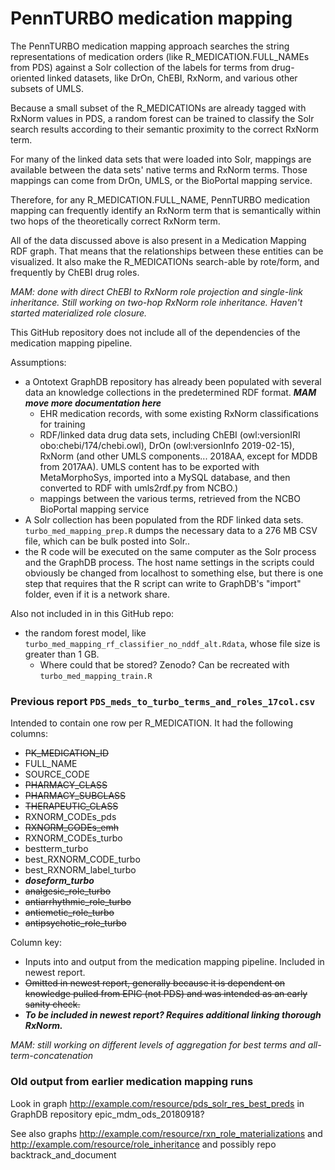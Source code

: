 # PennTURBO medication mapping

The PennTURBO medication mapping approach searches the string representations of medication orders (like R_MEDICATION.FULL_NAMEs from PDS) against a Solr collection of the labels for terms from drug-oriented linked datasets, like DrOn, ChEBI, RxNorm, and various other subsets of UMLS.

Because a small subset of the R_MEDICATIONs are already tagged with RxNorm values in PDS, a random forest can be trained to classify the Solr search results according to their semantic proximity to the correct RxNorm term.

For many of the linked data sets that were loaded into Solr, mappings are available between the data sets' native terms and RxNorm terms.  Those mappings can come from DrOn, UMLS, or the BioPortal mapping service.

Therefore, for any R_MEDICATION.FULL_NAME, PennTURBO medication mapping can frequently identify an RxNorm term that is semantically within two hops of the theoretically correct RxNorm term.

All of the data discussed above is also present in a Medication Mapping RDF graph.  That means that the relationships between these entities can be visualized.  It also make the R_MEDICATIONs search-able by rote/form, and frequently by ChEBI drug roles.

*MAM:  done with direct ChEBI to RxNorm role projection and single-link inheritance.  Still working on two-hop RxNorm role inheritance.  Haven't started materialized role closure.*

This GitHub repository does not include all of the dependencies of the medication mapping pipeline.

Assumptions: 
- a Ontotext GraphDB repository has already been populated with several data an knowledge collections in the predetermined RDF format.  ***MAM move more documentation here***
    - EHR medication records, with some existing RxNorm classifications for training
    - RDF/linked data drug data sets, including ChEBI (owl:versionIRI	obo:chebi/174/chebi.owl), DrOn (owl:versionInfo	2019-02-15), RxNorm (and other UMLS components... 2018AA, except for MDDB from 2017AA).  UMLS content has to be exported with MetaMorphoSys, imported into a MySQL database, and then converted to RDF with umls2rdf.py from NCBO.)
    - mappings between the various terms, retrieved from the NCBO BioPortal mapping service
- A Solr collection has been populated from the RDF linked data sets.  `turbo_med_mapping_prep.R` dumps the necessary data to a 276 MB CSV file, which can be bulk posted into Solr..  
- the R code will be executed on the same computer as the Solr process and the GraphDB process.  The host name settings in the scripts could obviously be changed from localhost to something else, but there is one step that requires that the R script can write to GraphDB's "import" folder, even if it is a network share.


Also not included in in this GitHub repo: 

- the random forest model, like `turbo_med_mapping_rf_classifier_no_nddf_alt.Rdata`, whose file size is greater than 1 GB. 
    - Where could that be stored?  Zenodo?  Can be recreated with `turbo_med_mapping_train.R`

### Previous report `PDS_meds_to_turbo_terms_and_roles_17col.csv`

Intended to contain one row per R_MEDICATION.  It had the following columns:

- ~~PK_MEDICATION_ID~~
- FULL_NAME
- SOURCE_CODE
- ~~PHARMACY_CLASS~~
- ~~PHARMACY_SUBCLASS~~
- ~~THERAPEUTIC_CLASS~~
- RXNORM_CODEs_pds
- ~~RXNORM_CODEs_emh~~
- RXNORM_CODEs_turbo
- bestterm_turbo
- best_RXNORM_CODE_turbo
- best_RXNORM_label_turbo
- ***doseform_turbo***
- ~~analgesic_role_turbo~~
- ~~antiarrhythmic_role_turbo~~
- ~~antiemetic_role_turbo~~
- ~~antipsychotic_role_turbo~~

Column key:
- Inputs into and output from the medication mapping pipeline.  Included in newest report.
- ~~Omitted in newest report, generally because it is dependent on knowledge pulled from EPIC (not PDS) and was intended as an early sanity check.~~
- ***To be included in newest report?  Requires additional linking thorough RxNorm.***

*MAM: still working on different levels of aggregation for best terms and all-term-concatenation*

### Old output from earlier medication mapping runs

Look in graph http://example.com/resource/pds_solr_res_best_preds in GraphDB repository epic_mdm_ods_20180918?

See also graphs http://example.com/resource/rxn_role_materializations and http://example.com/resource/role_inheritance and possibly repo backtrack_and_document

